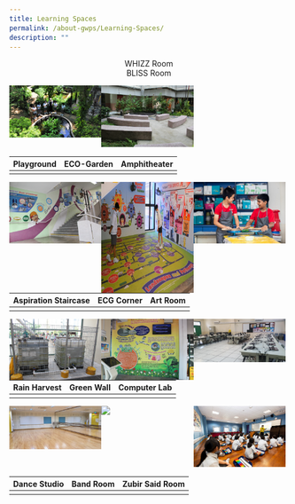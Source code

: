 ```yaml
---
title: Learning Spaces
permalink: /about-gwps/Learning-Spaces/
description: ""
---
```

<center>WHIZZ Room</center>
<center>BLISS Room</center>

<img src="" 
     style="width:33%;float:left"><img src="/images/Ecogarden%20edited%20selected.jpeg" 
     style="width:33%;float:left"><img src="/images/IMG_6549.jpeg" 
     style="width:33%">


| Playground | ECO-Garden | Amphitheater |
| -------- | -------- | -------- |
|||

<img src="/images/IMG_6544.jpeg" 
     style="width:33%;float:left"><img src="/images/ECG%20selected.jpeg" 
     style="width:33%;float:left;height:200px"><img src="/images/clay%20making%20or%20cover%20art%20room.jpeg" 
     style="width:33%">
		 
| Aspiration Staircase | ECG Corner | Art Room |
| -------- | -------- | -------- |
|||

<img src="/images/RAIN.jpeg" 
     style="width:33%;float:left"><img src="/images/IMG_5115.jpeg" 
     style="width:33%;float:left"><img src="/images/20200708_114503.jpeg" 
     style="width:33%">
		 
| Rain Harvest | Green Wall | Computer Lab |
| -------- | -------- | -------- |
|||

<img src="/images/20200708_111101.jpeg" 
     style="width:33%;float:left"><img src="/images/Band%20Rm.jpeg" 
     style="width:33%;float:left"><img src="/images/Music%20room%20selected.jpeg" 
     style="width:33%">
		 
| Dance Studio | Band Room | Zubir Said Room |
| -------- | -------- | -------- |
|||